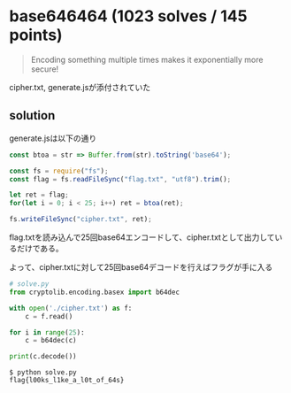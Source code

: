 # base646464 (1023 solves / 145 points)

> Encoding something multiple times makes it exponentially more secure!

cipher.txt, generate.jsが添付されていた

## solution

generate.jsは以下の通り

```javascript
const btoa = str => Buffer.from(str).toString('base64');

const fs = require("fs");
const flag = fs.readFileSync("flag.txt", "utf8").trim();

let ret = flag;
for(let i = 0; i < 25; i++) ret = btoa(ret);

fs.writeFileSync("cipher.txt", ret);
```

flag.txtを読み込んで25回base64エンコードして、cipher.txtとして出力しているだけである。

よって、cipher.txtに対して25回base64デコードを行えばフラグが手に入る

```python
# solve.py
from cryptolib.encoding.basex import b64dec

with open('./cipher.txt') as f:
    c = f.read()

for i in range(25):
    c = b64dec(c)

print(c.decode())
```

```
$ python solve.py
flag{l00ks_l1ke_a_l0t_of_64s}
```

